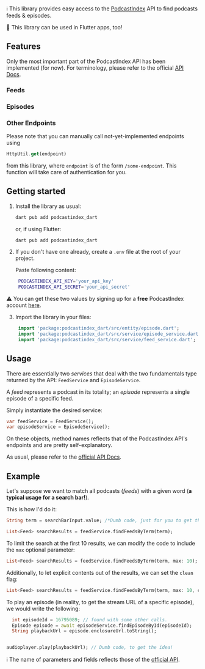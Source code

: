 ℹ️ This library provides easy access to the <a href="https://podcastindex.org/" target="_blank">PodcastIndex</a> API to find podcasts feeds & episodes.

📱 This library can be used in Flutter apps, too!

## Features

Only the most important part of the PodcastIndex API has been implemented (for now). 
For terminology, please refer to the official <a href="https://podcastindex-org.github.io/docs-api" target="_blank">API Docs</a>.

### Feeds

### Episodes

### Other Endpoints

Please note that you can manually call not-yet-implemented endpoints using 
```dart
HttpUtil.get(endpoint)
``` 
from this library, where `endpoint` is of the form `/some-endpoint`. This function will take care of authentication for you.

## Getting started

1. Install the library as usual:
    ```bash
    dart pub add podcastindex_dart
    ``` 
    or, if using Flutter:
    ```bash
    dart pub add podcastindex_dart
    ``` 



1. If you don't have one already, create a `.env` file at the root of your project.
   
   Paste following content: 
   ```bash
    PODCASTINDEX_API_KEY='your_api_key'
    PODCASTINDEX_API_SECRET='your_api_secret'
    ```
⚠️ You can get these two values by signing up for a **free** PodcastIndex account <a href="https://api.podcastindex.org/" target="_blank">here</a>.

3. Import the library in your files:
   ```dart
    import 'package:podcastindex_dart/src/entity/episode.dart';
    import 'package:podcastindex_dart/src/service/episode_service.dart';
    import 'package:podcastindex_dart/src/service/feed_service.dart';
   ```

## Usage

There are essentially two *services* that deal with the two fundamentals type returned by the API: `FeedService` and `EpisodeService`.

A *feed* represents a podcast in its totality; an *episode* represents a single episode of a specific feed. 

Simply instantiate the desired service:
```dart
var feedService = FeedService();
var episodeService = EpisodeService();
```
On these objects, method names reflects that of the PodcastIndex API's endpoints and are pretty self-explanatory.

As usual, please refer to the <a href="https://podcastindex-org.github.io/docs-api" target="_blank">official API Docs</a>.

## Example
Let's suppose we want to match all podcasts (*feeds*) with a given word (**a typical usage for a search bar!**).

This is how I'd do it: 
```dart
String term = searchBarInput.value; /*Dumb code, just for you to get the idea!*/

List<Feed> searchResults = feedService.findFeedsByTerm(term);
```

To limit the search at the first 10 results, we can modify the code to include the `max` optional parameter:
```dart
List<Feed> searchResults = feedService.findFeedsByTerm(term, max: 10);
```
Additionally, to let explicit contents out of the results, we can set the `clean` flag:

```dart
List<Feed> searchResults = feedService.findFeedsByTerm(term, max: 10, clean: true);
```

To play an episode (in reality, to get the stream URL of a specific episode), we would write the following:

```dart
  int episodeId = 16795089; // found with some other calls.
  Episode episode = await episodeService.findEpisodeById(episodeId);
  String playbackUrl = episode.enclosureUrl.toString();


audioplayer.play(playbackUrl); // Dumb code, to get the idea!
```

ℹ️ The name of parameters and fields reflects those of the <a href="https://podcastindex-org.github.io/docs-api" target="_blank">official API</a>.

